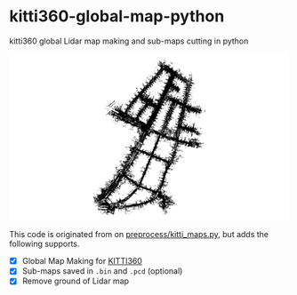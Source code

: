 # kitti360-global-map-python
kitti360 global Lidar map making and sub-maps cutting in python

![image](https://github.com/Zhaozhpe/kitti360-global-map-python/blob/master/IMG/result.png "Sequence 00")

This code is originated from on [preprocess/kitti_maps.py](https://github.com/cattaneod/CMRNet/blob/master/preprocess/kitti_maps.py), but adds the following supports.
- [x] Global Map Making for [KITTI360](https://www.cvlibs.net/datasets/kitti-360/)
- [x] Sub-maps saved in `.bin` and `.pcd` (optional)
- [x] Remove ground of Lidar map
